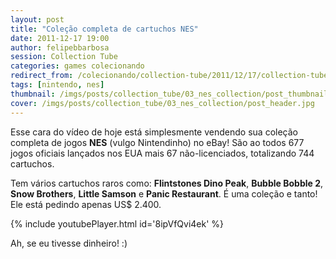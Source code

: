 ```yaml
---
layout: post
title: "Coleção completa de cartuchos NES"
date: 2011-12-17 19:00
author: felipebbarbosa
session: Collection Tube 
categories: games colecionando
redirect_from: /colecionando/collection-tube/2011/12/17/collection-tube-colecao-completa-nes.html
tags: [nintendo, nes]
thumbnail: /imgs/posts/collection_tube/03_nes_collection/post_thumbnail.jpg
cover: /imgs/posts/collection_tube/03_nes_collection/post_header.jpg
---
```


Esse cara do vídeo de hoje está simplesmente vendendo sua coleção completa de jogos **NES** (vulgo Nintendinho) no eBay! São ao todos 677 jogos oficiais lançados nos EUA mais 67 não-licenciados, totalizando 744 cartuchos.

<!--more-->

Tem vários cartuchos raros como: **Flintstones Dino Peak**, **Bubble Bobble 2**, **Snow Brothers**, **Little Samson** e **Panic Restaurant**. É uma coleção e tanto! Ele está pedindo apenas US\$ 2.400.

{% include youtubePlayer.html id='8ipVfQvi4ek' %}

Ah, se eu tivesse dinheiro! :)
